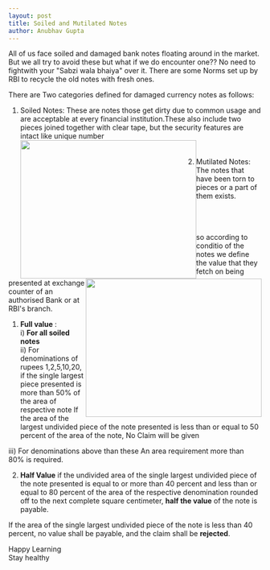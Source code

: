 ```yaml
---
layout: post
title: Soiled and Mutilated Notes 
author: Anubhav Gupta
---
```

<style>
   header{
      
     background-color: rgba(249, 241 ,241 , 0.7);
         font-weight: bolder;
         font-size: larger;
         font-family: fantasy;
        }
      </style>


All of us face soiled and damaged bank notes floating around in the market. But we all try to avoid these but what if we do encounter one?? No need to fightwith your "Sabzi wala bhaiya" over it. There are some Norms set up by RBI to recycle the old notes with fresh ones.<br/>

There are Two categories defined for damaged currency notes as follows:<br/>
1. Soiled Notes: These are notes those get dirty due to common usage and are acceptable at every financial institution.These also include two pieces joined together with clear tape, but the security features are intact like unique number<br/>
<img style="float:left" src="https://i.postimg.cc/6p1Xx222/Whats-App-Image-2020-05-08-at-00-05-44-1.jpg" height="275" width="350"><br/><br/>
2. Mutilated Notes: The notes that have been torn to pieces or a part of them exists.<br/><br/><br/><br/>
<img style="float:right" src="https://i.postimg.cc/T3P6sqwv/Whats-App-Image-2020-05-08-at-00-05-44.jpg" height="275" width="350">

so according to conditio of the notes we define the value that they fetch on being presented at exchange counter of an authorised Bank or at RBI's branch.

1. **Full value** :<br/>
  i) **For all soiled notes**<br/>
  ii) For denominations of rupees 1,2,5,10,20, if the single largest piece presented is more than 50% of the area of respective note  If the area of the largest undivided piece of the note presented is less than or equal to 50 percent of the area of the note, No Claim will be given<br/>

  iii) For denominations above than these An area requirement more than 80% is required.<br/>

2. **Half Value** 
 if the undivided area of the single largest undivided piece of the note presented is equal to or more than 40 percent and less than or equal to 80 percent of the area of the respective denomination rounded off to the next complete square centimeter, **half the value** of the note is payable.<br/>

 If the area of the single largest undivided piece of the note is less than 40 percent, no value shall be payable, and the claim shall be **rejected**.  <br/>

Happy Learning <br/>
Stay healthy
<br/>